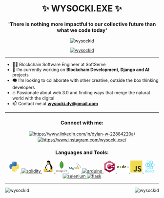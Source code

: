 <h1 align="center">✨ WYSOCKI.EXE ✨</h1>
<h3 align="center">'There is nothing more impactful to our collective future than what we code today'</h3>

<p align="center"> <img src="https://komarev.com/ghpvc/?username=wysockid&label=Profile%20views&color=0e75b6&style=darkhub" alt="wysockid" /> </p>

<p align="center"> <a href="https://github.com/ryo-ma/github-profile-trophy"><img src="https://github-profile-trophy.vercel.app/?username=wysockid&theme=darkhub"  alt="wysockid" /></a> </p>        
            
---                    
 
- 👨‍💻 Blockchain Software Engineer at SoftServe 
- 🧠  I’m currently working on **Blockchain Development, Django and AI** projects 
- 🗨️ I’m looking to collaborate with other creative, outside the box thinking developers
- 🔥 Passionate about web 3.0 and finding ways that merge the natural world with the digital
- 📫 Contact me at **wysocki.dy@gmail.com**

---
<h3 align="center">Connect with me:</h3>
<p align="center">  
<a href="https://linkedin.com/in/dylan-w-22884220a/" target="blank"><img align="center" src="https://raw.githubusercontent.com/rahuldkjain/github-profile-readme-generator/master/src/images/icons/Social/linked-in-alt.svg" alt="https://www.linkedin.com/in/dylan-w-22884220a/" height="30" width="40" /></a>
<a href="https://instagram.com/wysocki.exe/" target="blank"><img align="center" src="https://raw.githubusercontent.com/rahuldkjain/github-profile-readme-generator/master/src/images/icons/Social/instagram.svg" alt="https://www.instagram.com/wysocki.exe/" height="30" width="40" /></a>
</p>


<h3 align="center">Languages and Tools:</h3>
<p align="center"> <a href="https://www.python.org" target="_blank"> <img src="https://raw.githubusercontent.com/devicons/devicon/master/icons/python/python-original.svg" alt="python" width="40" height="40"/> </a> <a href="https://soliditylang.org/" target="_blank"> <img src="https://res.cloudinary.com/practicaldev/image/fetch/s--IWPAM0dy--/c_limit%2Cf_auto%2Cfl_progressive%2Cq_auto%2Cw_880/https://thepracticaldev.s3.amazonaws.com/i/v0aoa7z06lflok510tl0.png" alt="solidity" width="40" height="40"/> </a> <a href="https://www.linux.org/" target="_blank"> <img src="https://raw.githubusercontent.com/devicons/devicon/master/icons/linux/linux-original.svg" alt="linux" width="40" height="40"/> </a> <a href="https://www.mongodb.com/" target="_blank"> <img src="https://raw.githubusercontent.com/devicons/devicon/master/icons/mongodb/mongodb-original-wordmark.svg" alt="mongodb" width="40" height="40"/> </a> <a href="https://www.mysql.com/" target="_blank"> <img src="https://raw.githubusercontent.com/devicons/devicon/master/icons/mysql/mysql-original-wordmark.svg" alt="mysql" width="40" height="40"/> </a> <a href="https://www.arduino.cc/" target="_blank"> <img src="https://cdn.worldvectorlogo.com/logos/arduino-1.svg" alt="arduino" width="40" height="40"/> </a> <a href="https://www.w3schools.com/cpp/" target="_blank"> <img src="https://raw.githubusercontent.com/devicons/devicon/master/icons/cplusplus/cplusplus-original.svg" alt="cplusplus" width="40" height="40"/> </a><a href="https://nodejs.org" target="_blank"> <img src="https://raw.githubusercontent.com/devicons/devicon/master/icons/nodejs/nodejs-original-wordmark.svg" alt="nodejs" width="40" height="40"/> </a> <a href="https://developer.mozilla.org/en-US/docs/Web/JavaScript" target="_blank"> <img src="https://raw.githubusercontent.com/devicons/devicon/master/icons/javascript/javascript-original.svg" alt="javascript" width="40" height="40"/> </a> <a href="https://reactjs.org/" target="_blank"> <img src="https://raw.githubusercontent.com/devicons/devicon/master/icons/react/react-original-wordmark.svg" alt="react" width="40" height="40"/> </a> <a href="https://www.selenium.dev" target="_blank"> <img src="https://raw.githubusercontent.com/detain/svg-logos/780f25886640cef088af994181646db2f6b1a3f8/svg/selenium-logo.svg" alt="selenium" width="40" height="40"/> </a> <a href="https://flask.palletsprojects.com/" target="_blank"> <img src="https://www.vectorlogo.zone/logos/pocoo_flask/pocoo_flask-icon.svg" alt="flask" width="40" height="40"/> </a> </p>

---

<p><img align="right" src="https://github-readme-stats.vercel.app/api/top-langs?username=wysockid&show_icons=true&locale=en&layout=compact&theme=dark" alt="wysockid" /></p>

<p><img width="410" align="left" src="https://github-readme-streak-stats.herokuapp.com/?user=wysockid&theme=dark" alt="wysockid" /></p>
